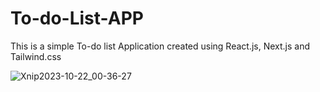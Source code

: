 # To-do-List-APP
This is a simple To-do list Application created using React.js, Next.js and Tailwind.css

![Xnip2023-10-22_00-36-27](https://github.com/adityapachchigar/To-do-List-APP/assets/86509170/ae311624-5635-4718-b5e4-02ab7a500aa8)
